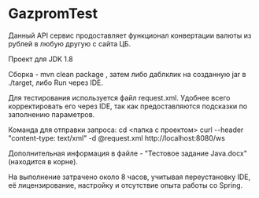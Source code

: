 # GazpromTest
Данный API сервис продоставляет функционал конвертации валюты из рублей в любую другую с сайта ЦБ.

Проект для JDK 1.8

Сборка - mvn clean package , затем либо даблклик на созданную jar в ./target, либо Run через IDE.

Для тестирования используется файл request.xml.
Удобнее всего корректировать его через IDE, так как предоставляются подсказки по заполнению параметров.

Команда для отправки запроса:
cd <папка с проектом> 
curl --header "content-type: text/xml" -d @request.xml http://localhost:8080/ws

Дополнительная информация в файле - "Тестовое задание Java.docx" (находится в корне).

На выполнение затрачено около 8 часов, учитывая переустановку IDE, её лицензирование, настройку и отсутствие опыта работы со Spring.

